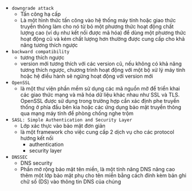 - `downgrade attack`
  - Tấn công hạ cấp
  - Là một hình thức tấn công vào hệ thống máy tính hoặc giao thức truyền thông làm cho nó từ bỏ một phương thức hoạt động chất lượng cao (ví dụ như kết nối được mã hóa) để dùng một phương thức hoạt động cũ và kém chất lượng hơn thường được cung cấp cho khả năng tương thích ngược
- `backward compatibility` 
  - tương thích ngược
  - version mới tương thích với các version cũ, nếu không có khả năng tương thích ngược, chương trình hoạt động với một bộ xử lý máy tính hoặc hệ điều hành sẽ ngừng hoạt động với version mới
- `OpenSSL`
  - là một thư viện phần mềm sử dụng các mã nguồn mở để triển khai các giao thức mạng và mã hóa dữ liệu khác nhau như SSL và TLS. OpenSSL được sử dụng trong trường hợp cần xác định phe truyền thống ở phía đầu bên kia hoặc các ứng dụng bảo mật truyền thông qua mạng máy tính để phòng chống nghe trộm
- `SASL: Simple Authentication and Security Layer`
  - Lớp xác thực vào bảo mật đơn giản
  - là một framework cho việc cung cấp 2 dịch vụ cho các protocol hướng kết nối
    - authentication 
    - security layer
- `DNSSEC`
  - DNS security
  - Phần mở rộng bảo mật tên miền, là một tính năng DNS nâng cao thêm một lớp bảo mật phụ cho tên miền bằng cách đính kèm bản ghi chữ số (DS) vào thông tin DNS của chúng
